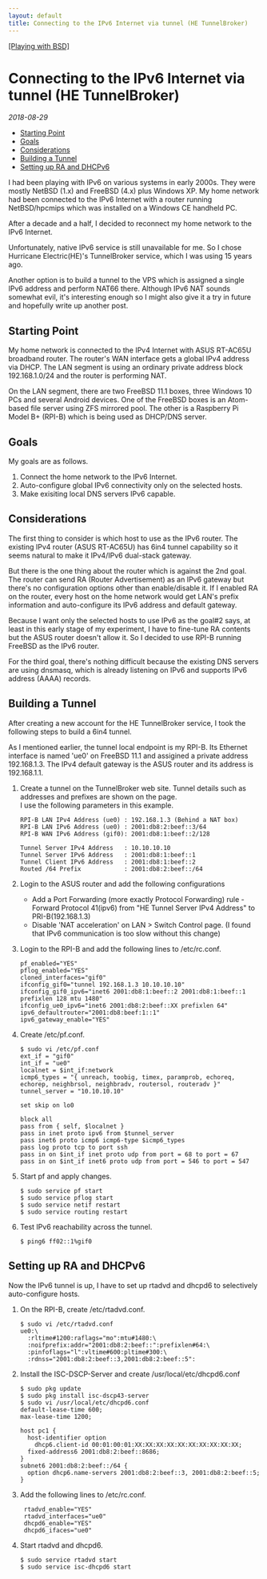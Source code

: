 ```yaml
---
layout: default
title: Connecting to the IPv6 Internet via tunnel (HE TunnelBroker)
---
```

[[Playing with BSD]](../)

# Connecting to the IPv6 Internet via tunnel (HE TunnelBroker)
*2018-08-29*

* [Starting Point](#starting-point)
* [Goals](#goals)
* [Considerations](#considerations)
* [Building a Tunnel](#building-a-tunnel)
* [Setting up RA and DHCPv6](#setting-up-ra-and-dhcpv6)

I had been playing with IPv6 on various systems in early 2000s. They were mostly NetBSD (1.x) and FreeBSD (4.x) plus Windows XP. My home network had been connected to the IPv6 Internet with a router running NetBSD/hpcmips which was installed on a Windows CE handheld PC.

After a decade and a half, I decided to reconnect my home network to the IPv6 Internet.

Unfortunately, native IPv6 service is still unavailable for me. So I chose Hurricane Electric(HE)'s TunnelBroker service, which I was using 15 years ago.

Another option is to build a tunnel to the VPS which is assigned a single IPv6 address and perform NAT66 there. Although IPv6 NAT sounds somewhat evil, it's interesting enough so I might also give it a try in future and hopefully write up another post.

## Starting Point
My home network is connected to the IPv4 Internet with ASUS RT-AC65U broadband router. The router's WAN interface gets a global IPv4 address via DHCP. The LAN segment is using an ordinary private address block 192.168.1.0/24 and the router is performing NAT.

On the LAN segment, there are two FreeBSD 11.1 boxes, three Windows 10 PCs and several Android devices. One of the FreeBSD boxes is an Atom-based file server using ZFS mirrored pool. The other is a Raspberry Pi Model B+ (RPI-B) which is being used as DHCP/DNS server.

## Goals
My goals are as follows.

1. Connect the home network to the IPv6 Internet.
2. Auto-configure global IPv6 connectivity only on the selected hosts.
3. Make exisiting local DNS servers IPv6 capable.

## Considerations
The first thing to consider is which host to use as the IPv6 router. The existing IPv4 router (ASUS RT-AC65U) has 6in4 tunnel capability so it seems natural to make it IPv4/IPv6 dual-stack gateway.

But there is the one thing about the router which is against the 2nd goal. The router can send RA (Router Advertisement) as an IPv6 gateway but there's no configuration options other than enable/disable it. If I enabled RA on the router, every host on the home network would get LAN's prefix information and auto-configure its IPv6 address and default gateway.

Because I want only the selected hosts to use IPv6 as the goal#2 says, at least in this early stage of my experiment, I have to fine-tune RA contents but the ASUS router doesn't allow it. So I decided to use RPI-B running FreeBSD as the IPv6 router.

For the third goal, there's nothing difficult because the existing DNS servers are using dnsmasq, which is already listening on IPv6 and supports IPv6 address (AAAA) records.

## Building a Tunnel
After creating a new account for the HE TunnelBroker service, I took the following steps to build a 6in4 tunnel.

As I mentioned earlier, the tunnel local endpoint is my RPI-B. Its Ethernet interface is named 'ue0' on FreeBSD 11.1 and assigined a private address 192.168.1.3. The IPv4 default gateway is the ASUS router and its address is 192.168.1.1.

1. Create a tunnel on the TunnelBroker web site. Tunnel details such as addresses and prefixes are shown on the page.  
I use the following parameters in this example.
    ```text
    RPI-B LAN IPv4 Address (ue0) : 192.168.1.3 (Behind a NAT box)
    RPI-B LAN IPv6 Address (ue0) : 2001:db8:2:beef::3/64
    RPI-B WAN IPv6 Address (gif0): 2001:db8:1:beef::2/128
    
    Tunnel Server IPv4 Address   : 10.10.10.10
    Tunnel Server IPv6 Address   : 2001:db8:1:beef::1
    Tunnel Client IPv6 Address   : 2001:db8:1:beef::2
    Routed /64 Prefix            : 2001:db8:2:beef::/64
    ```

2. Login to the ASUS router and add the following configurations
    - Add a Port Forwarding (more exactly Protocol Forwarding) rule - Forward Protocol 41(ipv6) from "HE Tunnel Server IPv4 Address" to PRI-B(192.168.1.3) 
    - Disable 'NAT acceleration' on LAN > Switch Control page.
      (I found that IPv6 communication is too slow without this change)

3. Login to the RPI-B and add the following lines to /etc/rc.conf.  
    ```text
    pf_enabled="YES"
    pflog_enabled="YES"
    cloned_interfaces="gif0"
    ifconfig_gif0="tunnel 192.168.1.3 10.10.10.10"
    ifconfig_gif0_ipv6="inet6 2001:db8:1:beef::2 2001:db8:1:beef::1 prefixlen 128 mtu 1480"
    ifconfig_ue0_ipv6="inet6 2001:db8:2:beef::XX prefixlen 64"
    ipv6_defaultrouter="2001:db8:beef:1::1"
    ipv6_gateway_enable="YES"
    ```

4. Create /etc/pf.conf.  
    ```text
    $ sudo vi /etc/pf.conf
    ext_if = "gif0"
    int_if = "ue0"
    localnet = $int_if:network
    icmp6_types = "{ unreach, toobig, timex, paramprob, echoreq, echorep, neighbrsol, neighbradv, routersol, routeradv }"
    tunnel_server = "10.10.10.10"
    
    set skip on lo0
    
    block all
    pass from { self, $localnet }
    pass in inet proto ipv6 from $tunnel_server
    pass inet6 proto icmp6 icmp6-type $icmp6_types
    pass log proto tcp to port ssh
    pass in on $int_if inet proto udp from port = 68 to port = 67
    pass in on $int_if inet6 proto udp from port = 546 to port = 547
    ```

5. Start pf and apply changes.  
    ```text
    $ sudo service pf start
    $ sudo service pflog start
    $ sudo service netif restart
    $ sudo service routing restart
    ```

6. Test IPv6 reachability across the tunnel.
    ```text
    $ ping6 ff02::1%gif0
    ```

## Setting up RA and DHCPv6
Now the IPv6 tunnel is up, I have to set up rtadvd and dhcpd6 to selectively auto-configure hosts.

1. On the RPI-B, create /etc/rtadvd.conf.  
    ```text
    $ sudo vi /etc/rtadvd.conf
    ue0:\
      :rltime#1200:raflags="mo":mtu#1480:\
      :noifprefix:addr="2001:db8:2:beef::":prefixlen#64:\
      :pinfoflags="l":vltime#600:pltime#300:\
      :rdnss="2001:db8:2:beef::3,2001:db8:2:beef::5":
    ```

2. Install the ISC-DSCP-Server and create /usr/local/etc/dhcpd6.conf
    ```text
    $ sudo pkg update
    $ sudo pkg install isc-dscp43-server
    $ sudo vi /usr/local/etc/dhcpd6.conf
    default-lease-time 600;
    max-lease-time 1200;
    
    host pc1 {
      host-identifier option
        dhcp6.client-id 00:01:00:01:XX:XX:XX:XX:XX:XX:XX:XX:XX:XX;
      fixed-address6 2001:db8:2:beef::8686;
    }
    subnet6 2001:db8:2:beef::/64 {
      option dhcp6.name-servers 2001:db8:2:beef::3, 2001:db8:2:beef::5;
    }
    ```

3. Add the following lines to /etc/rc.conf.
   ```
    rtadvd_enable="YES"
    rtadvd_interfaces="ue0"
    dhcpd6_enable="YES"
    dhcpd6_ifaces="ue0"
    ```

4. Start rtadvd and dhcpd6.
    ```
    $ sudo service rtadvd start
    $ sudo service isc-dhcpd6 start
    ```

